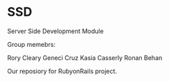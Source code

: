 # SSD
Server Side Development Module 

Group memebrs:

Rory Cleary
Geneci Cruz
Kasia Casserly
Ronan Behan

Our reposiory for RubyonRails project.
